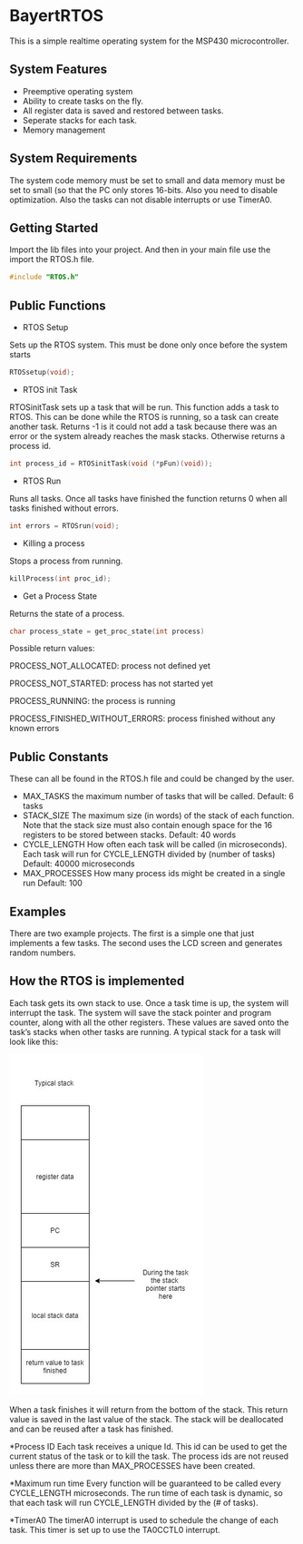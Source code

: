 # BayertRTOS
This is a simple realtime operating system for the MSP430 microcontroller. 

## System Features
 * Preemptive operating system
 * Ability to create tasks on the fly.
 * All register data is saved and restored between tasks.
 * Seperate stacks for each task.
 * Memory management
 
## System Requirements 
The system code memory must be set to small and data memory must be set to small (so that the PC only stores 16-bits. Also you need to disable optimization. Also the tasks can not disable interrupts or use TimerA0.


## Getting Started
 Import the lib files into your project. And then in your main file use the import the RTOS.h file.
 ```c
 #include "RTOS.h"
 ```

## Public Functions

 * RTOS Setup

Sets up the RTOS system. This must be done only once before the system starts

```c
RTOSsetup(void);
```

 * RTOS init Task
 
RTOSinitTask sets up a task that will be run. This function adds a task to RTOS. This can be done while the RTOS is running, so a task can create another task. Returns -1 is it could not add a task because there was an error or the system already reaches the mask stacks. Otherwise returns a process id.

 ```c
 int process_id = RTOSinitTask(void (*pFun)(void));
 ```
 
 * RTOS Run

Runs all tasks. Once all tasks have finished the function returns 0 when all tasks finished without errors. 

```c
int errors = RTOSrun(void);
```

 * Killing a process 

Stops a process from running.

```c
killProcess(int proc_id);
```

 * Get a Process State

Returns the state of a process.

```c
char process_state = get_proc_state(int process)
```

Possible return values:

PROCESS_NOT_ALLOCATED: process not defined yet

PROCESS_NOT_STARTED: process has not started yet

PROCESS_RUNNING: the process is running

PROCESS_FINISHED_WITHOUT_ERRORS: process finished without any known errors

## Public Constants
These can all be found in the RTOS.h file and could be changed by the user.

 * MAX_TASKS
the maximum number of tasks that will be called.
Default: 6 tasks
 * STACK_SIZE
The maximum size (in words) of the stack of each function.
Note that the stack size must also contain enough space for the 16 registers to be stored between stacks.
Default: 40 words
 * CYCLE_LENGTH
How often each task will be called (in microseconds).
Each task will run for CYCLE_LENGTH divided by (number of tasks)
Default: 40000 microseconds
 * MAX_PROCESSES
How many process ids might be created in a single run
Default: 100

## Examples

There are two example projects. The first is a simple one that just implements a few tasks. The second uses the LCD screen and generates random numbers.

## How the RTOS is implemented 


Each task gets its own stack to use. Once a task time is up, the system will interrupt the task. The system will save the stack pointer and program counter, along with all the other registers. These values are saved onto the task’s stacks when other tasks are running. A typical stack for a task will look like this:

![Image of a Typical Stack](./doc/TypicalStack.jpg)

When a task finishes it will return from the bottom of the stack. This return value is saved in the last value of the stack. The stack will be deallocated and can be reused after a task has finished.

*Process ID
Each task receives a unique Id. This id can be used to get the current status of the task or to kill the task. The process ids are not reused unless there are more than MAX_PROCESSES have been created.

*Maximum run time
Every function will be guaranteed to be called every CYCLE_LENGTH microseconds. The run time of each task is dynamic, so that each task will run CYCLE_LENGTH divided by the (# of tasks). 

*TimerA0
The timerA0 interrupt is used to schedule the change of each task. This timer is set up to use the TA0CCTL0 interrupt.


